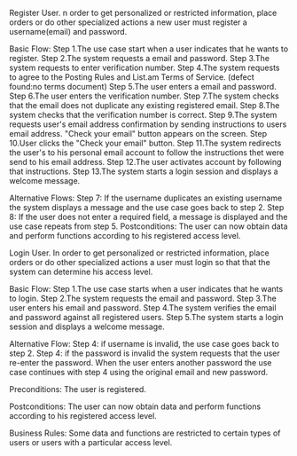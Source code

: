 Register User.
n order to get personalized or restricted information, place orders or do other specialized actions a new user must register a username(email) and password.

Basic Flow:
Step 1.The use case start when a user indicates that he wants to register.
Step 2.The system requests a email and password.
Step 3.The system requests to enter verification number.
Step 4.The system requests to agree to the Posting Rules and List.am Terms of Service. (defect found:no terms document)
Step 5.The user enters a email and password.
Step 6.The user enters the verification number.
Step 7.The system checks that the email does not duplicate any existing registered email.
Step 8.The system checks that the verification number is correct.
Step 9.The system requests user's email address confirmation by sending instructions to users email address. "Check your email" button appears on the screen.
Step 10.User clicks the "Check your email" button.
Step 11.The system redirects the user's to his personal email account to follow the instructions thet were send to his email address.
Step 12.The user activates account by following that instructions.
Step 13.The system starts a login session and displays a welcome message.

Alternative Flows:
Step 7: If the username duplicates an existing username the system displays a message and the use case goes back to step 2.
Step 8: If the user does not enter a required field, a message is displayed and the use case repeats from step 5.
Postconditions:	The user can now obtain data and perform functions according to his registered access level.



Login User.
In order to get personalized or restricted information, place orders or do other specialized actions a user must login so that that the system can determine his access level.

Basic Flow:
Step 1.The use case starts when a user indicates that he wants to login.
Step 2.The system requests the email and password.
Step 3.The user enters his email and password.
Step 4.The system verifies the email and password against all registered users.
Step 5.The system starts a login session and displays a welcome message.

Alternative Flow:
Step 4: if username is invalid, the use case goes back to step 2.
Step 4: if the password is invalid the system requests that the user re-enter the password. When the user enters another password the use case continues with step 4 using the original email and new password.

Preconditions:
The user is registered.

Postconditions:
The user can now obtain data and perform functions according to his registered access level.

Business Rules:	
Some data and functions are restricted to certain types of users or users with a particular access level.
